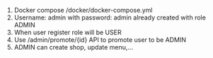 1. Docker compose /docker/docker-compose.yml
2. Username: admin with password: admin already created with role ADMIN
3. When user register role will be USER
4. Use /admin/promote/{id} API to promote user to be ADMIN
5. ADMIN can create shop, update menu,...